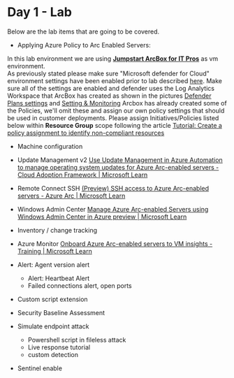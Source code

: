 # Day 1 - Lab

Below are the lab items that are going to be covered.

- Applying Azure Policy to Arc Enabled Servers:

 In this lab environment we are using [**Jumpstart ArcBox for IT Pros**](https://azurearcjumpstart.io/azure_jumpstart_arcbox/itpro) as vm environment.  
 As previously stated please make sure "Microsoft defender for Cloud" environment settings have been enabled prior to lab described [here](https://learn.microsoft.com/en-us/azure/defender-for-cloud/enable-enhanced-security). Make sure all of the settings are enabled and defender uses the Log Analytics Workspace that ArcBox has created as shown in the pictures
[Defender Plans settings](/Day1/pics/defender1.jpg) and [Setting & Monitoring](/Day1/pics/defender2.jpg)
Arcbox has already created some of the Policies, we'll omit these and assign our own policy settings that should be used in customer deployments.
Please assign Initiatives/Policies listed below within **Resource Group** scope following the article [Tutorial: Create a policy assignment to identify non-compliant resources](https://learn.microsoft.com/en-us/azure/azure-arc/servers/learn/tutorial-assign-policy-portal#create-a-policy-assignment)


- Machine configuration
- Update Management v2 [Use Update Management in Azure Automation to manage operating system updates for Azure Arc-enabled servers - Cloud Adoption Framework | Microsoft Learn](https://learn.microsoft.com/en-us/azure/cloud-adoption-framework/manage/hybrid/server/best-practices/arc-update-management)
- Remote  Connect SSH [(Preview) SSH access to Azure Arc-enabled servers - Azure Arc | Microsoft Learn](https://learn.microsoft.com/en-us/azure/azure-arc/servers/ssh-arc-overview?tabs=azure-cli)
- Windows Admin Center [Manage Azure Arc-enabled Servers using Windows Admin Center in Azure preview | Microsoft Learn](https://learn.microsoft.com/en-us/windows-server/manage/windows-admin-center/azure/manage-arc-hybrid-machines)
- Inventory / change tracking
- Azure Monitor [Onboard Azure Arc-enabled servers to VM insights - Training | Microsoft Learn](https://learn.microsoft.com/en-us/training/modules/monitor-azure-arc-enabled-servers/3-onboard-azure-arc-enabled-servers-to-vm-insights)
- Alert: Agent version alert
  - Alert: Heartbeat Alert
  - Failed connections alert, open ports
- Custom script extension

- Security Baseline Assessment
- Simulate endpoint attack
  - Powershell script in fileless attack
  - Live response tutorial
  - custom detection
- Sentinel enable
